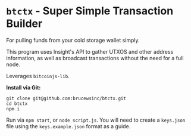 # `btctx` - Super Simple Transaction Builder

For pulling funds from your cold storage wallet simply.

This program uses Insight's API to gather UTXOS and other address information, as well as broadcast transactions without the need for a full node.

Leverages `bitcoinjs-lib`.

**Install via Git:**

```
git clone git@github.com:brucewsinc/btctx.git
cd btctx
npm i
```

Run via `npm start`, or `node script.js`. You will need to create a `keys.json` file using the `keys.example.json` format as a guide.
